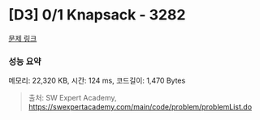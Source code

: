 # [D3] 0/1 Knapsack - 3282 

[문제 링크](https://swexpertacademy.com/main/code/problem/problemDetail.do?contestProbId=AWBJAVpqrzQDFAWr) 

### 성능 요약

메모리: 22,320 KB, 시간: 124 ms, 코드길이: 1,470 Bytes



> 출처: SW Expert Academy, https://swexpertacademy.com/main/code/problem/problemList.do